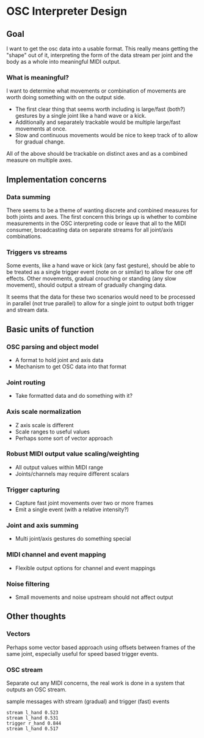 # OSC Interpreter Design

## Goal

I want to get the osc data into a usable format. This really means getting the "shape" out of it, interpreting the form of the data stream per joint and the body as a whole into meaningful MIDI output.

### What is meaningful?

I want to determine what movements or combination of movements are worth doing something with on the output side.

- The first clear thing that seems worth including is large/fast (both?) gestures by a single joint like a hand wave or a kick.
- Additionally and separately trackable would be multiple large/fast movements at once.
- Slow and continuous movements would be nice to keep track of to allow for gradual change.

All of the above should be trackable on distinct axes and as a combined measure on multiple axes.

## Implementation concerns

### Data summing

There seems to be a theme of wanting discrete and combined measures for both joints and axes. The first concern this brings up is whether to combine measurements in the OSC interpreting code or leave that all to the MIDI consumer, broadcasting data on separate streams for all joint/axis combinations.

### Triggers vs streams

Some events, like a hand wave or kick (any fast gesture), should be able to be treated as a single trigger event (note on or similar) to allow for one off effects. Other movements, gradual crouching or standing (any slow movement), should output a stream of gradually changing data.

It seems that the data for these two scenarios would need to be processed in parallel (not true parallel) to allow for a single joint to output both trigger and stream data.

## Basic units of function

### OSC parsing and object model

- A format to hold joint and axis data
- Mechanism to get OSC data into that format

### Joint routing

- Take formatted data and do something with it?

### Axis scale normalization

- Z axis scale is different
- Scale ranges to useful values
- Perhaps some sort of vector approach

### Robust MIDI output value scaling/weighting

- All output values within MIDI range
- Joints/channels may require different scalars 

### Trigger capturing

- Capture fast joint movements over two or more frames
- Emit a single event (with a relative intensity?)

### Joint and axis summing

- Multi joint/axis gestures do something special

### MIDI channel and event mapping

- Flexible output options for channel and event mappings

### Noise filtering

- Small movements and noise upstream should not affect output

## Other thoughts

### Vectors

Perhaps some vector based approach using offsets between frames of the same joint, especially useful for speed based trigger events.

### OSC stream

Separate out any MIDI concerns, the real work is done in a system that outputs an OSC stream.

sample messages with stream (gradual) and trigger (fast) events
```
stream l_hand 0.523
stream l_hand 0.531
trigger r_hand 0.844
stream l_hand 0.517
```